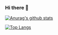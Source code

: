 ### Hi there 👋

[![Anurag's github stats](https://github-readme-stats.vercel.app/api?username=phlgr&show_icons=true&hide_border=true&title_color=fca311&bg_color=14213d&text_color=e5e5e5)](https://github.com/anuraghazra/github-readme-stats)

[![Top Langs](https://github-readme-stats.vercel.app/api/top-langs/?username=phlgr&hide_border=true&title_color=fca311&bg_color=14213d&text_color=e5e5e5)](https://github.com/anuraghazra/github-readme-stats)

<!--
**phlgr/phlgr** is a ✨ _special_ ✨ repository because its `README.md` (this file) appears on your GitHub profile.

Here are some ideas to get you started:

- 🔭 I’m currently working on ...
- 🌱 I’m currently learning ...
- 👯 I’m looking to collaborate on ...
- 🤔 I’m looking for help with ...
- 💬 Ask me about ...
- 📫 How to reach me: ...
- 😄 Pronouns: ...
- ⚡ Fun fact: ...
-->
